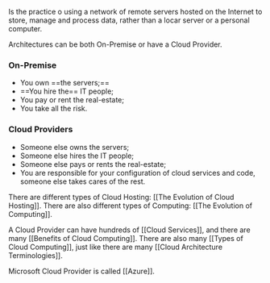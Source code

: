 Is the practice o using a network of remote servers hosted on the Internet to store, manage and process data, rather than a locar server or a personal computer.

Architectures can be both On-Premise or have a Cloud Provider.

### On-Premise
- You own ==the servers;==
-  ==You hire the== IT people;
- You pay or rent the real-estate;
- You take all the risk.

### Cloud Providers
- Someone else owns the servers;
- Someone else hires the IT people;
- Someone else pays or rents the real-estate;
- You are responsible for your configuration of cloud services and code, someone else takes cares of the rest.

There are different types of Cloud Hosting: [[The Evolution of Cloud Hosting]].
There are also different types of Computing: [[The Evolution of Computing]].

A Cloud Provider can have hundreds of [[Cloud Services]], and there are many [[Benefits of Cloud Computing]]. There are also many [[Types of Cloud Computing]], just like there are many [[Cloud Architecture Terminologies]].

Microsoft Cloud Provider is called [[Azure]].